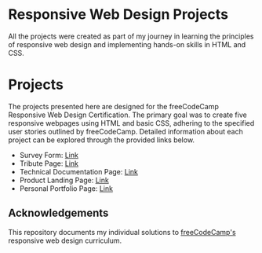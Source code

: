 # Responsive Web Design Projects 

All the projects were created as part of my journey in learning the principles of responsive web design and implementing hands-on skills in HTML and CSS.


# Projects 

The projects presented here are designed for the freeCodeCamp Responsive Web Design Certification. The primary goal was to create five responsive webpages using HTML and basic CSS, adhering to the specified user stories outlined by freeCodeCamp. Detailed information about each project can be explored through the provided links below.

* Survey Form: [Link](https://codepen.io/souri-droid/full/BaMMXam) 
* Tribute Page: [Link](https://codepen.io/souri-droid/full/gOqqVPx) 
* Technical Documentation Page: [Link](https://codepen.io/souri-droid/full/vYbboGx) 
* Product Landing Page: [Link](https://sourabhaprasad.github.io/product-landing-page/)
* Personal Portfolio Page: [Link](https://sourabhaprasad.github.io/fcc-portfolio/)


## Acknowledgements
This repository documents my individual solutions to [freeCodeCamp's](https://www.freecodecamp.org/) responsive web design curriculum. 
